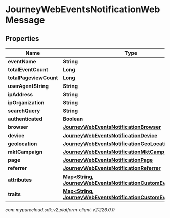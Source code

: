 # JourneyWebEventsNotificationWebMessage


## Properties

| Name | Type | Description | Notes |
| ------------ | ------------- | ------------- | ------------- |
| **eventName** | **String** |  |  [optional] |
| **totalEventCount** | **Long** |  |  [optional] |
| **totalPageviewCount** | **Long** |  |  [optional] |
| **userAgentString** | **String** |  |  [optional] |
| **ipAddress** | **String** |  |  [optional] |
| **ipOrganization** | **String** |  |  [optional] |
| **searchQuery** | **String** |  |  [optional] |
| **authenticated** | **Boolean** |  |  [optional] |
| **browser** | [**JourneyWebEventsNotificationBrowser**](JourneyWebEventsNotificationBrowser) |  |  [optional] |
| **device** | [**JourneyWebEventsNotificationDevice**](JourneyWebEventsNotificationDevice) |  |  [optional] |
| **geolocation** | [**JourneyWebEventsNotificationGeoLocation**](JourneyWebEventsNotificationGeoLocation) |  |  [optional] |
| **mktCampaign** | [**JourneyWebEventsNotificationMktCampaign**](JourneyWebEventsNotificationMktCampaign) |  |  [optional] |
| **page** | [**JourneyWebEventsNotificationPage**](JourneyWebEventsNotificationPage) |  |  [optional] |
| **referrer** | [**JourneyWebEventsNotificationReferrer**](JourneyWebEventsNotificationReferrer) |  |  [optional] |
| **attributes** | [**Map&lt;String, JourneyWebEventsNotificationCustomEventAttribute&gt;**](JourneyWebEventsNotificationCustomEventAttribute) |  |  [optional] |
| **traits** | [**Map&lt;String, JourneyWebEventsNotificationCustomEventAttribute&gt;**](JourneyWebEventsNotificationCustomEventAttribute) |  |  [optional] |




_com.mypurecloud.sdk.v2:platform-client-v2:226.0.0_
